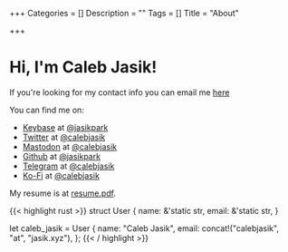 +++
Categories = []
Description = ""
Tags = []
Title = "About"

+++

# Hi, I'm Caleb Jasik!

If you're looking for my contact info you can email me [here](mailto:calebjasik@jasik.xyz)

You can find me on:

- [Keybase](https://keybase.io) at <a href="https://keybase.io/jasikpark" rel="me">@jasikpark</a>
- [Twitter](https://twitter.com) at <a href="https://twitter.com/calebjasik" rel="me">@calebjasik</a>
- [Mastodon](https://joinmastodon.org) at <a href="https://mastodon.social/@calebjasik" rel="me">@calebjasik</a>
- [Github](https://github.com) at <a href="https://github.com/jasikpark" rel="me">@jasikpark</a>
- [Telegram](https://telegram.com) at <a href="https://t.me/calebjasik" rel="me">@calebjasik</a>
- [Ko-Fi](https://ko-fi.com) at <a href="https://ko-fi.com/calebjasik" rel="me">@calebjasik</a>

My resume is at [resume.pdf](https://jasik.xyz/resume.pdf).

{{< highlight rust >}}
struct User {
    name: &'static str,
    email: &'static str,
}

let caleb_jasik = User {
    name: "Caleb Jasik",
    email: concat!("calebjasik", "at", "jasik.xyz"),
};
{{< / highlight >}}